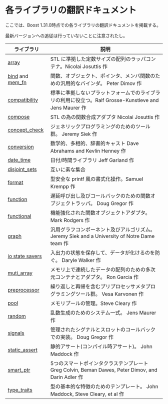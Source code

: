 # 各ライブラリの翻訳ドキュメント

ここでは、Boost 1.31.0時点での各ライブラリの翻訳ドキュメントを掲載する。

最新バージョンへの追従は行っていないことに注意されたし。

| ライブラリ | 説明 |
|---------------------------|------|
| [array](libs/array.md) | STL に準拠した定数サイズの配列のラッパコンテナ。Nicolai Josuttis 作 |
| [bind](libs/bind.md) and [mem_fn](libs/mem_fn.md) | 関数、オブジェクト、ポインタ、メンバ関数のための汎用的なバインダ。 Peter Dimov 作 |
| [compatibility](libs/compatibility.md) | 標準に準拠しないプラットフォームでのライブラリの利用に役立つ。Ralf Grosse-Kunstleve and Jens Maurer 作 |
| [compose](libs/compose.md) | STL の為の関数合成アダプタ Nicolai Josuttis 作 |
| [concept_check](libs/concept_check.md) | ジェネリックプログラミングのためのツール群。 Jeremy Siek 作 |
| [conversion](libs/conversion.md) | 数学的、多相的、辞書的キャスト Dave Abrahams and Kevlin Henney 作 |
| [date_time](libs/date_time.md) | 日付/時間ライブラリ Jeff Garland 作 |
| [disjoint_sets](libs/disjoint_sets.md) | 互いに素な集合 |
| [format](libs/format.md) | 型安全な printf 風の書式化操作。Samuel Krempp 作 |
| [function](libs/function.md) | 遅延呼び出し及びコールバックのための関数オブジェクトラッパ。 Doug Gregor 作 |
| [functional](libs/functional.md) | 機能強化された関数オブジェクトアダプタ。 Mark Rodgers 作 |
| [graph](libs/graph.md) | 汎用グラフコンポーネント及びアルゴリズム。 Jeremy Siek and a University of Notre Dame team 作 |
| [io state savers](libs/io/ios_state.md) | 入出力の状態を保存して、データが化けるのを防ぐ。 Daryle Walker 作 |
| [muti_array](libs/multi_array.md) | メモリ上で連続したデータの配列のための多次元コンテナとアダプタ。 Ron Garcia 作 |
| [preprocessor](libs/preprocessor.md) | 繰り返しと再帰を含むプリプロセッサメタプログラミングツール群。 Vesa Karvonen 作 |
| [pool](libs/pool.md) | メモリプールの管理。Steve Cleary 作 |
| [random](libs/random.md) | 乱数生成のためのシステム一式。 Jens Maurer 作 |
| [signals](libs/signals.md) | 管理されたシグナルとスロットのコールバックでの実装。 Doug Gregor 作 |
| [static_assert](libs/static_assert.md) | 静的アサート(コンパイル時アサート)。 John Maddock 作 |
| [smart_ptr](libs/smart_ptr.md) | 5つのスマートポインタクラステンプレート Greg Colvin, Beman Dawes, Peter Dimov, and Darin Adler 作 |
| [type_traits](libs/type_traits.md) | 型の基本的な特徴のためのテンプレート。 John Maddock, Steve Cleary, et al 作 |

